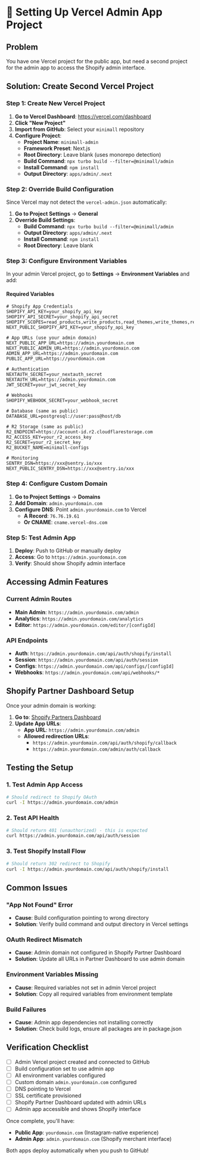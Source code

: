 # 🔧 Setting Up Vercel Admin App Project

## Problem
You have one Vercel project for the public app, but need a second project for the admin app to access the Shopify admin interface.

## Solution: Create Second Vercel Project

### Step 1: Create New Vercel Project

1. **Go to Vercel Dashboard**: https://vercel.com/dashboard
2. **Click "New Project"**
3. **Import from GitHub**: Select your `minimall` repository
4. **Configure Project**:
   - **Project Name**: `minimall-admin`
   - **Framework Preset**: Next.js
   - **Root Directory**: Leave blank (uses monorepo detection)
   - **Build Command**: `npx turbo build --filter=@minimall/admin`
   - **Install Command**: `npm install`
   - **Output Directory**: `apps/admin/.next`

### Step 2: Override Build Configuration

Since Vercel may not detect the `vercel-admin.json` automatically:

1. **Go to Project Settings** → **General**
2. **Override Build Settings**:
   - **Build Command**: `npx turbo build --filter=@minimall/admin`
   - **Output Directory**: `apps/admin/.next`
   - **Install Command**: `npm install`
   - **Root Directory**: Leave blank

### Step 3: Configure Environment Variables

In your admin Vercel project, go to **Settings** → **Environment Variables** and add:

#### Required Variables
```env
# Shopify App Credentials
SHOPIFY_API_KEY=your_shopify_api_key
SHOPIFY_API_SECRET=your_shopify_api_secret
SHOPIFY_SCOPES=read_products,write_products,read_themes,write_themes,read_customers,read_orders
NEXT_PUBLIC_SHOPIFY_API_KEY=your_shopify_api_key

# App URLs (use your admin domain)
NEXT_PUBLIC_APP_URL=https://admin.yourdomain.com
NEXT_PUBLIC_ADMIN_URL=https://admin.yourdomain.com
ADMIN_APP_URL=https://admin.yourdomain.com
PUBLIC_APP_URL=https://yourdomain.com

# Authentication
NEXTAUTH_SECRET=your_nextauth_secret
NEXTAUTH_URL=https://admin.yourdomain.com
JWT_SECRET=your_jwt_secret_key

# Webhooks
SHOPIFY_WEBHOOK_SECRET=your_webhook_secret

# Database (same as public)
DATABASE_URL=postgresql://user:pass@host/db

# R2 Storage (same as public)
R2_ENDPOINT=https://account-id.r2.cloudflarestorage.com
R2_ACCESS_KEY=your_r2_access_key
R2_SECRET=your_r2_secret_key
R2_BUCKET_NAME=minimall-configs

# Monitoring
SENTRY_DSN=https://xxx@sentry.io/xxx
NEXT_PUBLIC_SENTRY_DSN=https://xxx@sentry.io/xxx
```

### Step 4: Configure Custom Domain

1. **Go to Project Settings** → **Domains**
2. **Add Domain**: `admin.yourdomain.com`
3. **Configure DNS**: Point `admin.yourdomain.com` to Vercel
   - **A Record**: `76.76.19.61`
   - **Or CNAME**: `cname.vercel-dns.com`

### Step 5: Test Admin App

1. **Deploy**: Push to GitHub or manually deploy
2. **Access**: Go to `https://admin.yourdomain.com`
3. **Verify**: Should show Shopify admin interface

## Accessing Admin Features

### Current Admin Routes
- **Main Admin**: `https://admin.yourdomain.com/admin`
- **Analytics**: `https://admin.yourdomain.com/analytics`
- **Editor**: `https://admin.yourdomain.com/editor/[configId]`

### API Endpoints
- **Auth**: `https://admin.yourdomain.com/api/auth/shopify/install`
- **Session**: `https://admin.yourdomain.com/api/auth/session`
- **Configs**: `https://admin.yourdomain.com/api/configs/[configId]`
- **Webhooks**: `https://admin.yourdomain.com/api/webhooks/*`

## Shopify Partner Dashboard Setup

Once your admin domain is working:

1. **Go to**: [Shopify Partners Dashboard](https://partners.shopify.com/)
2. **Update App URLs**:
   - **App URL**: `https://admin.yourdomain.com/admin`
   - **Allowed redirection URLs**:
     - `https://admin.yourdomain.com/api/auth/shopify/callback`
     - `https://admin.yourdomain.com/admin/auth/callback`

## Testing the Setup

### 1. Test Admin App Access
```bash
# Should redirect to Shopify OAuth
curl -I https://admin.yourdomain.com/admin
```

### 2. Test API Health
```bash
# Should return 401 (unauthorized) - this is expected
curl https://admin.yourdomain.com/api/auth/session
```

### 3. Test Shopify Install Flow
```bash
# Should return 302 redirect to Shopify
curl -I https://admin.yourdomain.com/api/auth/shopify/install
```

## Common Issues

### "App Not Found" Error
- **Cause**: Build configuration pointing to wrong directory
- **Solution**: Verify build command and output directory in Vercel settings

### OAuth Redirect Mismatch
- **Cause**: Admin domain not configured in Shopify Partner Dashboard
- **Solution**: Update all URLs in Partner Dashboard to use admin domain

### Environment Variables Missing
- **Cause**: Required variables not set in admin Vercel project
- **Solution**: Copy all required variables from environment template

### Build Failures
- **Cause**: Admin app dependencies not installing correctly
- **Solution**: Check build logs, ensure all packages are in package.json

## Verification Checklist

- [ ] Admin Vercel project created and connected to GitHub
- [ ] Build configuration set to use admin app
- [ ] All environment variables configured
- [ ] Custom domain `admin.yourdomain.com` configured
- [ ] DNS pointing to Vercel
- [ ] SSL certificate provisioned
- [ ] Shopify Partner Dashboard updated with admin URLs
- [ ] Admin app accessible and shows Shopify interface

Once complete, you'll have:
- **Public App**: `yourdomain.com` (Instagram-native experience)
- **Admin App**: `admin.yourdomain.com` (Shopify merchant interface)

Both apps deploy automatically when you push to GitHub!